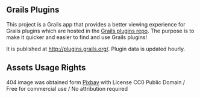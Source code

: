 Grails Plugins
---

This project is a Grails app that provides a better viewing experience for Grails plugins which are hosted in the [Grails plugins repo](https://repo.grails.org/ui/repos/tree/General/plugins). The purpose is to make it quicker and easier to find and use Grails plugins!

It is published at <http://plugins.grails.org/>. Plugin data is updated hourly.

## Assets Usage Rights

404 image was obtained form [Pixbay](https://pixabay.com/en/error-404-page-was-not-found-news-1349562/)
with License CC0 Public Domain / Free for commercial use / No attribution required
